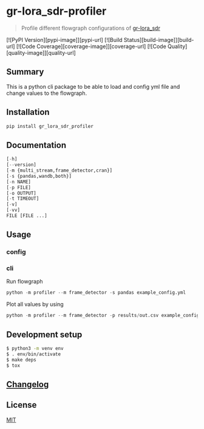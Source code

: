 # gr-lora_sdr-profiler



> Profile different flowgraph configurations of [gr-lora_sdr](https://github.com/martynvdijke/gr-lora_sdr)

[![PyPI Version][pypi-image]][pypi-url]
[![Build Status][build-image]][build-url]
[![Code Coverage][coverage-image]][coverage-url]
[![Code Quality][quality-image]][quality-url]

## Summary
This is a python cli package to be able to load and config yml file and change values to the flowgraph.
## Installation

```sh
pip install gr_lora_sdr_profiler
```
## Documentation

```python
[-h] 
[--version] 
[-m {multi_stream,frame_detector,cran}] 
[-s {pandas,wandb,both}] 
[-n NAME] 
[-p FILE] 
[-o OUTPUT] 
[-t TIMEOUT] 
[-v] 
[-vv] 
FILE [FILE ...]
```

## Usage

### config

### cli
Run flowgraph 
```python
python -m profiler --m frame_detector -s pandas example_config.yml 
```
Plot all values by using 
```python
python -m profiler --m frame_detector -p results/out.csv example_config.yml 
```

## Development setup

```sh
$ python3 -m venv env
$ . env/bin/activate
$ make deps
$ tox
```
## [Changelog](CHANGELOG.md)

## License

[MIT](https://choosealicense.com/licenses/mit/)

<!-- Badges -->

<!-- [pypi-image]: https://img.shields.io/pypi/v/gr_lora_sdr_profiler
[pypi-url]: https://pypi.org/project/gr_lora_sdr_profiler/
[build-image]: https://github.com/nalgeon/podsearch-py/actions/workflows/build.yml/badge.svg
[build-url]: https://github.com/nalgeon/podsearch-py/actions/workflows/build.yml
[coverage-image]: https://codecov.io/gh/nalgeon/podsearch-py/branch/main/graph/badge.svg
[coverage-url]: https://codecov.io/gh/nalgeon/podsearch-py
[quality-image]: https://api.codeclimate.com/v1/badges/3130fa0ba3b7993fbf0a/maintainability
[quality-url]: https://codeclimate.com/github/nalgeon/podsearch-py -->